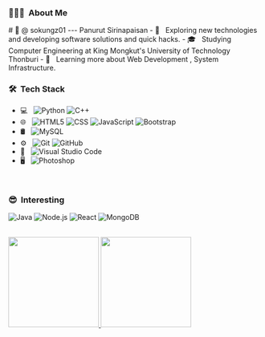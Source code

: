 
<h3> 👨🏻‍💻 &nbsp;About Me </h3>
  # 👾 @ sokungz01  --- Panurut Sirinapaisan
- 🤔 &nbsp; Exploring new technologies and developing software solutions and quick hacks.
- 🎓 &nbsp; Studying Computer Engineering at King Mongkut's University of Technology Thonburi
- 🌱 &nbsp; Learning more about Web Development , System Infrastructure.

<h3> 🛠 &nbsp;Tech Stack</h3>

- 💻 &nbsp;
  ![Python](https://img.shields.io/badge/-Python-333333?style=flat&logo=python)
  ![C++](https://img.shields.io/badge/-C++-333333?style=flat&logo=C%2B%2B&logoColor=00599C)
- 🌐 &nbsp;
  ![HTML5](https://img.shields.io/badge/-HTML5-333333?style=flat&logo=HTML5)
  ![CSS](https://img.shields.io/badge/-CSS-333333?style=flat&logo=CSS3&logoColor=1572B6)
  ![JavaScript](https://img.shields.io/badge/-JavaScript-333333?style=flat&logo=javascript)
  ![Bootstrap](https://img.shields.io/badge/-Bootstrap-333333?style=flat&logo=bootstrap&logoColor=563D7C)
- 🛢 &nbsp;
  ![MySQL](https://img.shields.io/badge/-MySQL-333333?style=flat&logo=mysql)
- ⚙️ &nbsp;
  ![Git](https://img.shields.io/badge/-Git-333333?style=flat&logo=git)
  ![GitHub](https://img.shields.io/badge/-GitHub-333333?style=flat&logo=github)
- 🔧 &nbsp;
  ![Visual Studio Code](https://img.shields.io/badge/-Visual%20Studio%20Code-333333?style=flat&logo=visual-studio-code&logoColor=007ACC)
- 🖥 &nbsp;
  ![Photoshop](https://img.shields.io/badge/-Photoshop-333333?style=flat&logo=adobe-photoshop)
  
<br/>

<h3> 😎 &nbsp;Interesting</h3>
  
  ![Java](https://img.shields.io/badge/-Java-333333?style=flat&logo=Java&logoColor=007396)
  ![Node.js](https://img.shields.io/badge/-Node.js-333333?style=flat&logo=node.js)
  ![React](https://img.shields.io/badge/-React-333333?style=flat&logo=react)
  ![MongoDB](https://img.shields.io/badge/-MongoDB-333333?style=flat&logo=mongodb)
  
<br/>

<a href="https://github.com/sokungz01">
  <img height="180em" src="https://github-readme-stats.vercel.app/api?username=sokungz01&theme=buefy&show_icons=true" />
  <img height="180em" src="https://github-readme-stats.vercel.app/api/top-langs/?username=sokungz01&theme=buefy&layout=compact" />
</a>

<br/>

